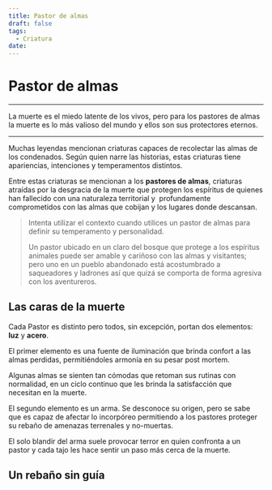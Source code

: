 ```yaml
---
title: Pastor de almas
draft: false
tags:
  - Criatura
date:
---
```

# Pastor de almas

---

La muerte es el miedo latente de los vivos, pero para los pastores de almas la muerte es lo más valioso del mundo y ellos son sus protectores eternos.

---

Muchas leyendas mencionan criaturas capaces de recolectar las almas de los condenados. Según quien narre las historias, estas criaturas tiene apariencias, intenciones y temperamentos distintos.

Entre estas criaturas se mencionan a los **pastores de almas**, criaturas atraídas por la desgracia de la muerte que protegen los espíritus de quienes han fallecido con una naturaleza territorial y  profundamente comprometidos con las almas que cobijan y los lugares donde descansan. 

>Intenta utilizar el contexto cuando utilices un pastor de almas para definir su temperamento y personalidad. 
>
>Un pastor ubicado en un claro del bosque que protege a los espíritus animales puede ser amable y cariñoso con las almas y visitantes; pero uno en un pueblo abandonado está acostumbrado a saqueadores y ladrones así que quizá se comporta de forma agresiva con los aventureros.
## Las caras de la muerte

Cada Pastor es distinto pero todos, sin excepción, portan dos elementos: **luz** y **acero**.

El primer elemento es una fuente de iluminación que brinda confort a las almas perdidas, permitiéndoles armonía en su pesar post mortem. 

Algunas almas se sienten tan cómodas que retoman sus rutinas con normalidad, en un ciclo continuo que les brinda la satisfacción que necesitan en la muerte.

El segundo elemento es un arma. Se desconoce su origen, pero se sabe que es capaz de afectar lo incorpóreo permitiendo a los pastores proteger su rebaño de amenazas terrenales y no-muertas. 

El solo blandir del arma suele provocar terror en quien confronta a un pastor y cada tajo les hace sentir un paso más cerca de la muerte.
## Un rebaño sin guía